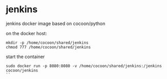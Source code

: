 jenkins
=======

jenkins docker image based on cocoon/python


on the docker host:

```
mkdir -p /home/cocoon/shared/jenkins
chmod 777 /home/cocoon/shared/jenkins
```


start the container

```
sudo docker run -p 8080:8080 -v /home/cocoon/shared/jenkins:/jenkins cocoon/jenkins
``
